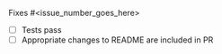 Fixes #<issue_number_goes_here>

<!-- It's a good idea to open an issue first for discussion. -->

- [ ] Tests pass
- [ ] Appropriate changes to README are included in PR
